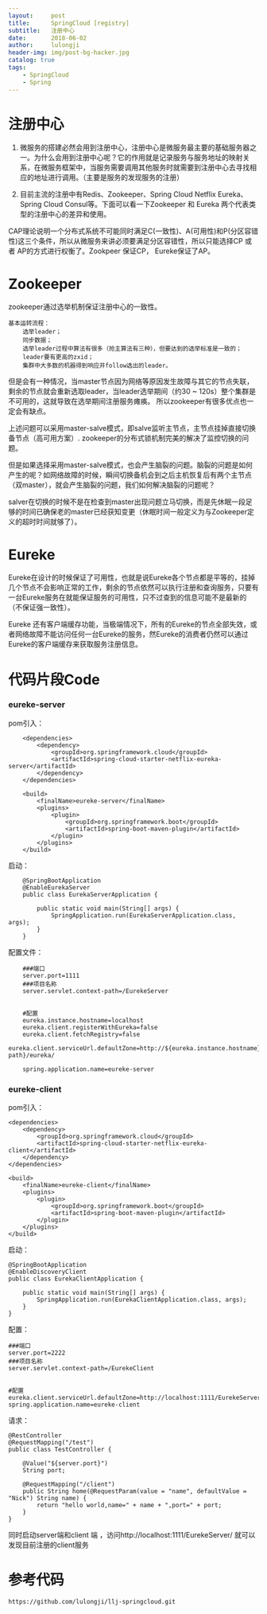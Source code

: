 ```yaml
---
layout:     post
title:      SpringCloud [registry]
subtitle:   注册中心
date:       2018-06-02
author:     lulongji
header-img: img/post-bg-hacker.jpg
catalog: true
tags:
    - SpringCloud
    - Spring
---
```



# 注册中心

1. 微服务的搭建必然会用到注册中心，注册中心是微服务最主要的基础服务器之一。为什么会用到注册中心呢？它的作用就是记录服务与服务地址的映射关系，在微服务框架中，当服务需要调用其他服务时就需要到注册中心去寻找相应的地址进行调用。（主要是服务的发现服务的注册）

2. 目前主流的注册中有Redis、Zookeeper、Spring Cloud Netflix Eureka、Spring Cloud Consul等。下面可以看一下Zookeeper 和 Eureka 两个代表类型的注册中心的差异和使用。

CAP理论说明一个分布式系统不可能同时满足C(一致性)、A(可用性)和P(分区容错性)这三个条件，所以从微服务来讲必须要满足分区容错性，所以只能选择CP 或者 AP的方式进行权衡了。Zookpeer 保证CP， Eureke保证了AP。

# Zookeeper

zookeeper通过选举机制保证注册中心的一致性。

    基本运转流程：
        选举leader；
        同步数据；
        选举leader过程中算法有很多（抢主算法有三种），但要达到的选举标准是一致的；
        leader要有更高的zxid；
        集群中大多数的机器得到响应并follow选出的leader。

但是会有一种情况，当master节点因为网络等原因发生故障与其它的节点失联，剩余的节点就会重新选取leader，当leader选举期间（约30 ~ 120s）整个集群是不可用的，这就导致在选举期间注册服务瘫痪。
所以zookeeper有很多优点也一定会有缺点。

上述问题可以采用master-salve模式，即salve监听主节点，主节点挂掉直接切换备节点（高可用方案）.
zookeeper的分布式锁机制完美的解决了监控切换的问题。


但是如果选择采用master-salve模式，也会产生脑裂的问题。脑裂的问题是如何产生的呢？如网络故障的时候，瞬间切换备机会到之后主机恢复后有两个主节点（双master），就会产生脑裂的问题，我们如何解决脑裂的问题呢？

salver在切换的时候不是在检查到master出现问题立马切换，而是先休眠一段足够的时间已确保老的master已经获知变更（休眠时间一般定义为与Zookeeper定义的超时时间就够了）。


# Eureke 

Eureke在设计的时候保证了可用性，也就是说Eureke各个节点都是平等的，挂掉几个节点不会影响正常的工作，剩余的节点依然可以执行注册和查询服务，只要有一台Eureke服务在就能保证服务的可用性，只不过查到的信息可能不是最新的（不保证强一致性）。

Eureke 还有客户端缓存功能，当极端情况下，所有的Eureke的节点全部失效，或者网络故障不能访问任何一台Eureke的服务，然Eureke的消费者仍然可以通过Eureke的客户端缓存来获取服务注册信息。



# 代码片段Code

### eureke-server

pom引入：

        <dependencies>
            <dependency>
                <groupId>org.springframework.cloud</groupId>
                <artifactId>spring-cloud-starter-netflix-eureka-server</artifactId>
            </dependency>
        </dependencies>

        <build>
            <finalName>eureke-server</finalName>
            <plugins>
                <plugin>
                    <groupId>org.springframework.boot</groupId>
                    <artifactId>spring-boot-maven-plugin</artifactId>
                </plugin>
            </plugins>
        </build>

启动：

        @SpringBootApplication
        @EnableEurekaServer
        public class EurekaServerApplication {

            public static void main(String[] args) {
                SpringApplication.run(EurekaServerApplication.class, args);
            }
        }


配置文件：

        ###端口
        server.port=1111
        ###项目名称
        server.servlet.context-path=/EurekeServer


        #配置
        eureka.instance.hostname=localhost
        eureka.client.registerWithEureka=false
        eureka.client.fetchRegistry=false
        eureka.client.serviceUrl.defaultZone=http://${eureka.instance.hostname}:${server.port}/${server.servlet.context-path}/eureka/

        spring.application.name=eureke-server

### eureke-client

pom引入：

    <dependencies>
        <dependency>
            <groupId>org.springframework.cloud</groupId>
            <artifactId>spring-cloud-starter-netflix-eureka-client</artifactId>
        </dependency>
    </dependencies>

    <build>
        <finalName>eureke-client</finalName>
        <plugins>
            <plugin>
                <groupId>org.springframework.boot</groupId>
                <artifactId>spring-boot-maven-plugin</artifactId>
            </plugin>
        </plugins>
    </build>


启动：


    @SpringBootApplication
    @EnableDiscoveryClient
    public class EurekaClientApplication {

        public static void main(String[] args) {
            SpringApplication.run(EurekaClientApplication.class, args);
        }
    }

配置：

    ###端口
    server.port=2222
    ###项目名称
    server.servlet.context-path=/EurekeClient


    #配置
    eureka.client.serviceUrl.defaultZone=http://localhost:1111/EurekeServer/eureka/
    spring.application.name=eureke-client


请求：

    @RestController
    @RequestMapping("/test")
    public class TestController {

        @Value("${server.port}")
        String port;

        @RequestMapping("/client")
        public String home(@RequestParam(value = "name", defaultValue = "Nick") String name) {
            return "hello world,name=" + name + ",port=" + port;
        }
    }

同时启动server端和client 端 ，访问http://localhost:1111/EurekeServer/ 就可以发现目前注册的client服务


# 参考代码

```https://github.com/lulongji/llj-springcloud.git```

















